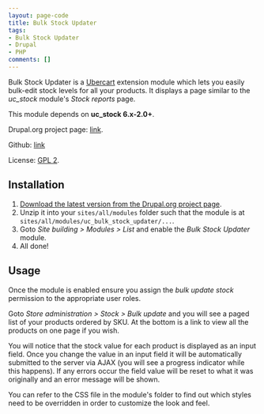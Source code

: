 ```yaml
---
layout: page-code
title: Bulk Stock Updater
tags:
- Bulk Stock Updater
- Drupal
- PHP
comments: []
---
```

Bulk Stock Updater is a [Ubercart](http://www.ubercart.org/) extension module which lets you easily bulk-edit stock levels for all your products. It displays a page similar to the *uc_stock* module's *Stock reports* page.

This module depends on **uc_stock 6.x-2.0+**.

Drupal.org project page: [link](http://www.drupal.org/project/uc_bulk_stock_updater "Goto the drupal.org project page for this module").

Github: [link](http://github.com/hiddentao/uc_bulk_stock_updater)

License: [GPL 2](http://www.gnu.org/licenses/old-licenses/gpl-2.0.txt "GNU General Public License").

## Installation

1. [Download the latest version from the Drupal.org project page](http://www.drupal.org/project/uc_bulk_stock_updater).  
2. Unzip it into your `sites/all/modules` folder such that the module is at `sites/all/modules/uc_bulk_stock_updater/...`.  
3. Goto *Site building > Modules > List* and enable the *Bulk Stock Updater* module.  
4. All done!

## Usage

Once the module is enabled ensure you assign the _bulk update stock_ permission to the appropriate user roles.

Goto *Store administration > Stock > Bulk update* and you will see a paged list of your products ordered by SKU. At the bottom is a link to view all the products on one page if you wish.

You will notice that the stock value for each product is displayed as an input field. Once you change the value in an input field it will be automatically submitted to the server via AJAX (you will see a progress indicator while this happens). If any errors occur the field value will be reset to what it was originally and an error message will be shown.

You can refer to the CSS file in the module's folder to find out which styles need to be overridden in order to customize the look and feel.